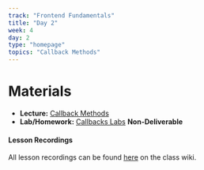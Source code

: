 ```yaml
---
track: "Frontend Fundamentals"
title: "Day 2"
week: 4
day: 2
type: "homepage"
topics: "Callback Methods"
---
```


# Materials

- **Lecture:** [Callback Methods](/frontend-fundamentals/week-4/day-2/lecture)
- **Lab/Homework:** [Callbacks Labs](/frontend-fundamentals/week-4/day-2/lab) **Non-Deliverable**

#### Lesson Recordings

All lesson recordings can be found [here](https://git.generalassemb.ly/SEIR-Jedi/orientation/wiki/Class-Schedule) on the class wiki.